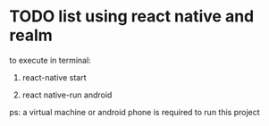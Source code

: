# TODO list using react native and realm

to execute in terminal:
1) react-native start

2) react native-run android

ps: a virtual machine or android phone is required to run this project
